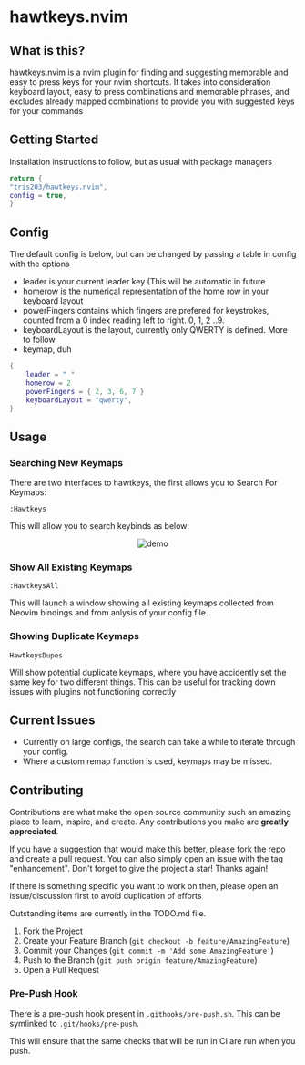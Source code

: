 # hawtkeys.nvim

## What is this?
hawtkeys.nvim is a nvim plugin for finding and suggesting memorable and easy to press keys for your nvim shortcuts.
It takes into consideration keyboard layout, easy to press combinations and memorable phrases, and excludes already mapped combinations to provide you with suggested keys for your commands

## Getting Started
Installation instructions to follow, but as usual with package managers
```lua
return {
"tris203/hawtkeys.nvim",
config = true,
}
```
## Config
The default config is below, but can be changed by passing a table in config with the options

* leader is your current leader key (This will be automatic in future
* homerow is the numerical representation of the home row in your keyboard layout
* powerFingers contains which fingers are prefered for keystrokes, counted from a 0 index reading left to right. 0, 1, 2 ..9.
* keyboardLayout is the layout, currently only QWERTY is defined. More to follow
* keymap, duh

```lua
{
    leader = " "
    homerow = 2
    powerFingers = { 2, 3, 6, 7 }
    keyboardLayout = "qwerty",
}
```

## Usage

### Searching New Keymaps

There are two interfaces to hawtkeys, the first allows you to Search For Keymaps:

```
:Hawtkeys
```

This will allow you to search keybinds as below:

<div align="center">
    <img src="images/demo.gif" alt="demo">
</div>

### Show All Existing Keymaps

```
:HawtkeysAll
```

This will launch a window showing all existing keymaps collected from Neovim bindings and from anlysis of your config file.

### Showing Duplicate Keymaps

```
HawtkeysDupes
```

Will show potential duplicate keymaps, where you have accidently set the same key for two different things. This can be useful for tracking down issues with plugins not functioning correctly


## Current Issues

* Currently on large configs, the search can take a while to iterate through your config.
* Where a custom remap function is used, keymaps may be missed.

## Contributing

Contributions are what make the open source community such an amazing place to learn, inspire, and create. Any contributions you make are **greatly appreciated**.

If you have a suggestion that would make this better, please fork the repo and create a pull request. You can also simply open an issue with the tag "enhancement".
Don't forget to give the project a star! Thanks again!

If there is something specific you want to work on then, please open an issue/discussion first to avoid duplication of efforts

Outstanding items are currently in the TODO.md file.

1. Fork the Project
2. Create your Feature Branch (`git checkout -b feature/AmazingFeature`)
3. Commit your Changes (`git commit -m 'Add some AmazingFeature'`)
4. Push to the Branch (`git push origin feature/AmazingFeature`)
5. Open a Pull Request

### Pre-Push Hook

There is a pre-push hook present in ```.githooks/pre-push.sh```. This can be symlinked to ```.git/hooks/pre-push```.

This will ensure that the same checks that will be run in CI are run when you push.
